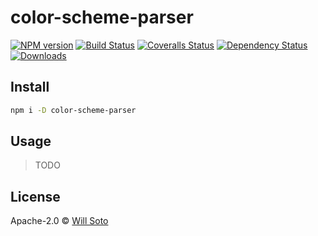 # color-scheme-parser

[![NPM version][npm-image]][npm-url]
[![Build Status][travis-image]][travis-url]
[![Coveralls Status][coveralls-image]][coveralls-url]
[![Dependency Status][depstat-image]][depstat-url]
[![Downloads][download-badge]][npm-url]

> 

## Install

```sh
npm i -D color-scheme-parser
```

## Usage

> TODO

## License

Apache-2.0 © [Will Soto](http://github.com/paradox41)

[npm-url]: https://npmjs.org/package/color-scheme-parser
[npm-image]: https://img.shields.io/npm/v/color-scheme-parser.svg?style=flat-square

[travis-url]: https://travis-ci.org/paradox41/color-scheme-parser
[travis-image]: https://img.shields.io/travis/paradox41/color-scheme-parser.svg?style=flat-square

[coveralls-url]: https://coveralls.io/r/paradox41/color-scheme-parser
[coveralls-image]: https://img.shields.io/coveralls/paradox41/color-scheme-parser.svg?style=flat-square

[depstat-url]: https://david-dm.org/paradox41/color-scheme-parser
[depstat-image]: https://david-dm.org/paradox41/color-scheme-parser.svg?style=flat-square

[download-badge]: http://img.shields.io/npm/dm/color-scheme-parser.svg?style=flat-square
